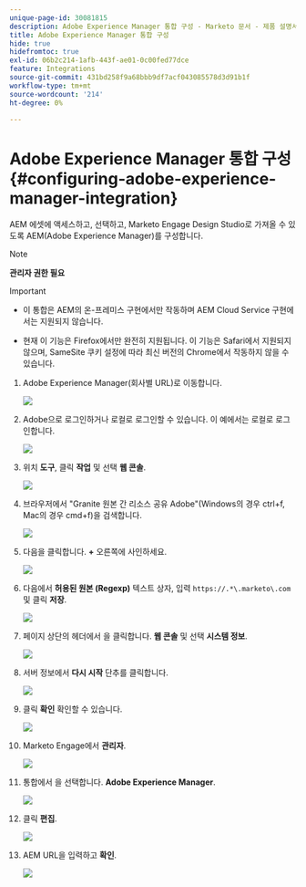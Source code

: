 ```yaml
---
unique-page-id: 30081815
description: Adobe Experience Manager 통합 구성 - Marketo 문서 - 제품 설명서
title: Adobe Experience Manager 통합 구성
hide: true
hidefromtoc: true
exl-id: 06b2c214-1afb-443f-ae01-0c00fed77dce
feature: Integrations
source-git-commit: 431bd258f9a68bbb9df7acf043085578d3d91b1f
workflow-type: tm+mt
source-wordcount: '214'
ht-degree: 0%

---
```


# Adobe Experience Manager 통합 구성 {#configuring-adobe-experience-manager-integration}

AEM 에셋에 액세스하고, 선택하고, Marketo Engage Design Studio로 가져올 수 있도록 AEM(Adobe Experience Manager)를 구성합니다.

>[!NOTE]
>
>**관리자 권한 필요**

>[!IMPORTANT]
>
>* 이 통합은 AEM의 온-프레미스 구현에서만 작동하며 AEM Cloud Service 구현에서는 지원되지 않습니다.
>
>* 현재 이 기능은 Firefox에서만 완전히 지원됩니다. 이 기능은 Safari에서 지원되지 않으며, SameSite 쿠키 설정에 따라 최신 버전의 Chrome에서 작동하지 않을 수 있습니다.

1. Adobe Experience Manager(회사별 URL)로 이동합니다.

   ![](assets/one.png)

1. Adobe으로 로그인하거나 로컬로 로그인할 수 있습니다. 이 예에서는 로컬로 로그인합니다.

   ![](assets/two.png)

1. 위치 **도구**, 클릭 **작업** 및 선택 **웹 콘솔**.

   ![](assets/2a.png)

1. 브라우저에서 &quot;Granite 원본 간 리소스 공유 Adobe&quot;(Windows의 경우 ctrl+f, Mac의 경우 cmd+f)을 검색합니다.

   ![](assets/three.png)

1. 다음을 클릭합니다. **+** 오른쪽에 사인하세요.

   ![](assets/four.png)

1. 다음에서 **허용된 원본 (Regexp)** 텍스트 상자, 입력 `https://.*\.marketo\.com` 및 클릭 **저장**.

   ![](assets/five-psd.png)

1. 페이지 상단의 헤더에서 을 클릭합니다. **웹 콘솔** 및 선택 **시스템 정보**.

   ![](assets/six.png)

1. 서버 정보에서 **다시 시작** 단추를 클릭합니다.

   ![](assets/seven.png)

1. 클릭 **확인** 확인할 수 있습니다.

   ![](assets/eight.png)

1. Marketo Engage에서 **관리자**.

   ![](assets/nine.png)

1. 통합에서 을 선택합니다. **Adobe Experience Manager**.

   ![](assets/ten.png)

1. 클릭 **편집**.

   ![](assets/eleven.png)

1. AEM URL을 입력하고 **확인**.

   ![](assets/twelve.png)
